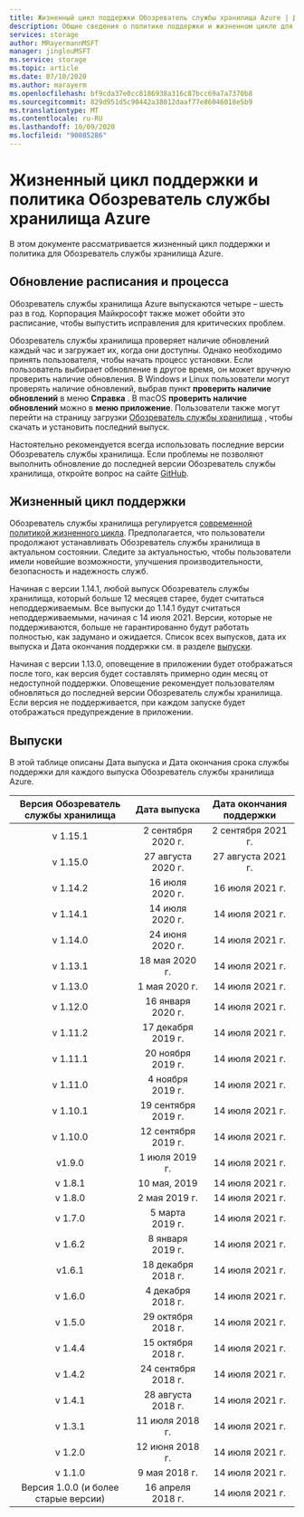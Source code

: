 ```yaml
---
title: Жизненный цикл поддержки Обозреватель службы хранилища Azure | Документация Майкрософт
description: Общие сведения о политике поддержки и жизненном цикле для Обозреватель службы хранилища Azure
services: storage
author: MRayermannMSFT
manager: jinglouMSFT
ms.service: storage
ms.topic: article
ms.date: 07/10/2020
ms.author: marayerm
ms.openlocfilehash: bf9cda37e0cc8186938a316c87bcc69a7a7370b8
ms.sourcegitcommit: 829d951d5c90442a38012daaf77e86046018e5b9
ms.translationtype: MT
ms.contentlocale: ru-RU
ms.lasthandoff: 10/09/2020
ms.locfileid: "90085286"
---
```

# <a name="azure-storage-explorer-support-lifecycle-and-policy"></a>Жизненный цикл поддержки и политика Обозреватель службы хранилища Azure

В этом документе рассматривается жизненный цикл поддержки и политика для Обозреватель службы хранилища Azure.

## <a name="update-schedule-and-process"></a>Обновление расписания и процесса

Обозреватель службы хранилища Azure выпускаются четыре – шесть раз в год. Корпорация Майкрософт также может обойти это расписание, чтобы выпустить исправления для критических проблем.

Обозреватель службы хранилища проверяет наличие обновлений каждый час и загружает их, когда они доступны. Однако необходимо принять пользователя, чтобы начать процесс установки. Если пользователь выбирает обновление в другое время, он может вручную проверить наличие обновления. В Windows и Linux пользователи могут проверять наличие обновлений, выбрав пункт **проверить наличие обновлений** в меню **Справка** . В macOS **проверить наличие обновлений** можно в **меню приложение**. Пользователи также могут перейти на страницу загрузки [Обозреватель службы хранилища](https://azure.microsoft.com/features/storage-explorer/) , чтобы скачать и установить последний выпуск.

Настоятельно рекомендуется всегда использовать последние версии Обозреватель службы хранилища. Если проблемы не позволяют выполнить обновление до последней версии Обозреватель службы хранилища, откройте вопрос на сайте [GitHub](https://github.com/microsoft/AzureStorageExplorer).

## <a name="support-lifecycle"></a>Жизненный цикл поддержки

Обозреватель службы хранилища регулируется [современной политикой жизненного цикла](https://support.microsoft.com/help/30881/modern-lifecycle-policy). Предполагается, что пользователи продолжают устанавливать Обозреватель службы хранилища в актуальном состоянии. Следите за актуальностью, чтобы пользователи имели новейшие возможности, улучшения производительности, безопасность и надежность служб.

Начиная с версии 1.14.1, любой выпуск Обозреватель службы хранилища, который больше 12 месяцев старее, будет считаться неподдерживаемым. Все выпуски до 1.14.1 будут считаться неподдерживаемыми, начиная с 14 июля 2021. Версии, которые не поддерживаются, больше не гарантированно будут работать полностью, как задумано и ожидается. Список всех выпусков, дата их выпуска и Дата окончания поддержки см. в разделе [выпуски](#releases).

Начиная с версии 1.13.0, оповещение в приложении будет отображаться после того, как версия будет составлять примерно один месяц от недоступной поддержки. Оповещение рекомендует пользователям обновляться до последней версии Обозреватель службы хранилища. Если версия не поддерживается, при каждом запуске будет отображаться предупреждение в приложении.

## <a name="releases"></a>Выпуски

В этой таблице описаны Дата выпуска и Дата окончания срока службы поддержки для каждого выпуска Обозреватель службы хранилища Azure.

| Версия Обозреватель службы хранилища  | Дата выпуска       | Дата окончания поддержки |
|:-------------------------:|:------------------:|:-------------------:|
| v 1.15.1                   | 2 сентября 2020 г.  | 2 сентября 2021 г.   |
| v 1.15.0                   | 27 августа 2020 г.    | 27 августа 2021 г.     |
| v 1.14.2                   | 16 июля 2020 г.      | 16 июля 2021 г.       |
| v 1.14.1                   | 14 июля 2020 г.      | 14 июля 2021 г.       |
| v 1.14.0                   | 24 июня 2020 г.      | 14 июля 2021 г.       |
| v 1.13.1                   | 18 мая 2020 г.       | 14 июля 2021 г.       |
| v 1.13.0                   | 1 мая 2020 г.        | 14 июля 2021 г.       |
| v 1.12.0                   | 16 января 2020 г.   | 14 июля 2021 г.       |
| v 1.11.2                   | 17 декабря 2019 г.  | 14 июля 2021 г.       |
| v 1.11.1                   | 20 ноября 2019 г.  | 14 июля 2021 г.       |
| v 1.11.0                   | 4 ноября 2019 г.   | 14 июля 2021 г.       |
| v 1.10.1                   | 19 сентября 2019 г. | 14 июля 2021 г.       |
| v 1.10.0                   | 12 сентября 2019 г. | 14 июля 2021 г.       |
| v1.9.0                    | 1 июля 2019 г.       | 14 июля 2021 г.       |
| v 1.8.1                    | 10 мая, 2019       | 14 июля 2021 г.       |
| v 1.8.0                    | 2 мая 2019 г.        | 14 июля 2021 г.       |
| v 1.7.0                    | 5 марта 2019 г.      | 14 июля 2021 г.       |
| v 1.6.2                    | 8 января 2019 г.    | 14 июля 2021 г.       |
| v1.6.1                    | 18 декабря 2018 г.  | 14 июля 2021 г.       |
| v 1.6.0                    | 4 декабря 2018 г.   | 14 июля 2021 г.       |
| v 1.5.0                    | 29 октября 2018 г.   | 14 июля 2021 г.       |
| v 1.4.4                    | 15 октября 2018 г.   | 14 июля 2021 г.       |
| v 1.4.2                    | 24 сентября 2018 г. | 14 июля 2021 г.       |
| v 1.4.1                    | 28 августа 2018 г.    | 14 июля 2021 г.       |
| v 1.3.1                    | 11 июля 2018 г.      | 14 июля 2021 г.       |
| v 1.2.0                    | 12 июня 2018 г.      | 14 июля 2021 г.       |
| v 1.1.0                    | 9 мая 2018 г.        | 14 июля 2021 г.       |
| Версия 1.0.0 (и более старые версии)        | 16 апреля 2018 г.     | 14 июля 2021 г.       |
